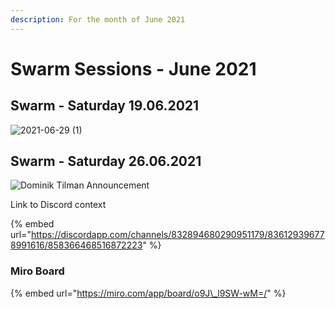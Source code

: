```yaml
---
description: For the month of June 2021
---
```


# Swarm Sessions - June 2021

## Swarm - Saturday 19.06.2021

![2021-06-29 (1)](https://user-images.githubusercontent.com/25156451/123837081-58541700-d902-11eb-9781-ad579455c7fd.png)


## Swarm - Saturday 26.06.2021

![Dominik Tilman Announcement](https://user-images.githubusercontent.com/25156451/123558802-199e4f80-d790-11eb-8ef2-aa1913ae93c6.png)

Link to Discord context

{% embed url="https://discordapp.com/channels/832894680290951179/836129396778991616/858366468516872223" %}

### Miro Board

{% embed url="https://miro.com/app/board/o9J\_l9SW-wM=/" %}



